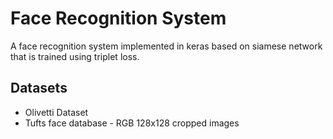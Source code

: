 # Face Recognition System

A face recognition system implemented in keras based on siamese network that is trained using triplet loss.

## Datasets 
- Olivetti Dataset 
- Tufts face database - RGB 128x128 cropped images
